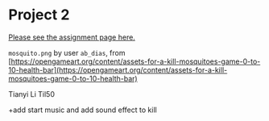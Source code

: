 # Project 2

[Please see the assignment page here.](https://jarrettbillingsley.github.io/teaching/classes/2197/cs1520/projects/proj2.html)

`mosquito.png` by user `ab_dias`, from [https://opengameart.org/content/assets-for-a-kill-mosquitoes-game-0-to-10-health-bar](https://opengameart.org/content/assets-for-a-kill-mosquitoes-game-0-to-10-health-bar)

Tianyi Li Til50

+add start music and add sound effect to kill